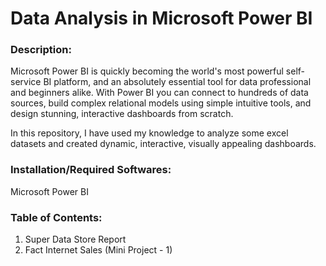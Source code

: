 # Data Analysis in Microsoft Power BI

### Description: 

Microsoft Power BI is quickly becoming the world's most powerful self-service BI platform, and an absolutely essential tool for data professional and beginners alike.
With Power BI you can connect to hundreds of data sources, build complex relational models using simple intuitive tools, and design stunning, interactive dashboards from scratch.

In this repository, I have used my knowledge to analyze some excel datasets and created dynamic, interactive, visually appealing dashboards.

### Installation/Required Softwares: 

Microsoft Power BI


### Table of Contents: 
1. Super Data Store Report
2. Fact Internet Sales (Mini Project - 1)
